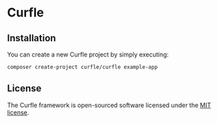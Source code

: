 # Curfle
## Installation
You can create a new Curfle project by simply executing:
```bash
composer create-project curfle/curfle example-app
```

## License

The Curfle framework is open-sourced software licensed under the [MIT license](LICENSE).
